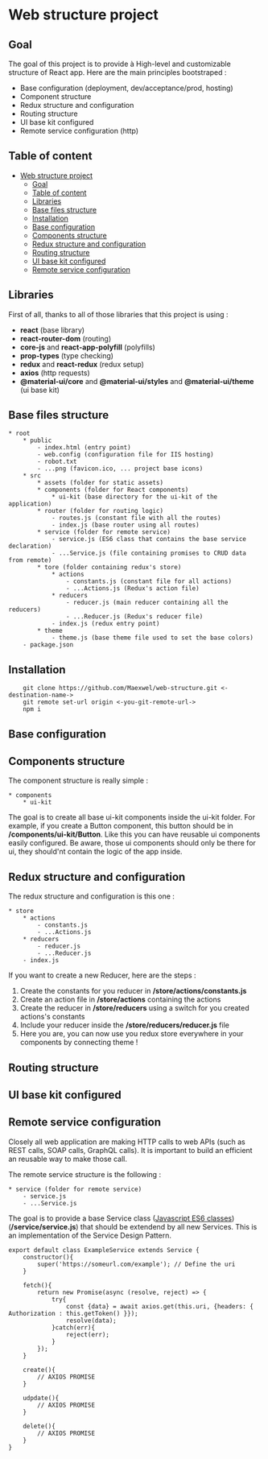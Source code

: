 # Web structure project
## Goal
The goal of this project is to provide à High-level and customizable structure of React app.
Here are the main principles bootstraped :
* Base configuration (deployment, dev/acceptance/prod, hosting)
* Component structure
* Redux structure and configuration
* Routing structure
* UI base kit configured
* Remote service configuration (http)

## Table of content

- [Web structure project](#web-structure-project)
  - [Goal](#goal)
  - [Table of content](#table-of-content)
  - [Libraries](#libraries)
  - [Base files structure](#base-files-structure)
  - [Installation](#installation)
  - [Base configuration](#base-configuration)
  - [Components structure](#components-structure)
  - [Redux structure and configuration](#redux-structure-and-configuration)
  - [Routing structure](#routing-structure)
  - [UI base kit configured](#ui-base-kit-configured)
  - [Remote service configuration](#remote-service-configuration)

## Libraries
First of all, thanks to all of those libraries that this project is using :
* **react** (base library)
* **react-router-dom** (routing)
* **core-js** and **react-app-polyfill** (polyfills)
* **prop-types** (type checking)
* **redux** and **react-redux** (redux setup)
* **axios** (http requests)
* **@material-ui/core** and **@material-ui/styles** and **@material-ui/theme** (ui base kit)

## Base files structure
```
* root
    * public
        - index.html (entry point)
        - web.config (configuration file for IIS hosting)
        - robot.txt
        - ...png (favicon.ico, ... project base icons)
    * src
        * assets (folder for static assets)
        * components (folder for React components)
            * ui-kit (base directory for the ui-kit of the application)
        * router (folder for routing logic)
            - routes.js (constant file with all the routes)
            - index.js (base router using all routes)
        * service (folder for remote service)
            - service.js (ES6 class that contains the base service declaration)
            - ...Service.js (file containing promises to CRUD data from remote)
        * tore (folder containing redux's store)
            * actions
                - constants.js (constant file for all actions)
                - ...Actions.js (Redux's action file)
            * reducers
                - reducer.js (main reducer containing all the reducers)
                - ...Reducer.js (Redux's reducer file)
            - index.js (redux entry point)
        * theme
            - theme.js (base theme file used to set the base colors)
    - package.json
```
## Installation
```
    git clone https://github.com/Maexwel/web-structure.git <-destination-name->
    git remote set-url origin <-you-git-remote-url->
    npm i
```

## Base configuration


## Components structure
The component structure is really simple : 

```
* components
    * ui-kit
```

The goal is to create all base ui-kit components inside the ui-kit folder.
For example, if you create a Button component, this button should be in **/components/ui-kit/Button**.
Like this you can have reusable ui components easily configured.
Be aware, those ui components should only be there for ui, they should'nt contain the logic of the app inside.

## Redux structure and configuration
The redux structure and configuration is this one :
```
* store
    * actions
        - constants.js
        - ...Actions.js
    * reducers
        - reducer.js
        - ...Reducer.js
    - index.js
```

If you want to create a new Reducer, here are the steps :
1. Create the constants for you reducer in **/store/actions/constants.js**
2. Create an action file in **/store/actions** containing the actions
3. Create the reducer in **/store/reducers** using a switch for you created actions's constants
4. Include your reducer inside the **/store/reducers/reducer.js** file
5. Here you are, you can now use you redux store everywhere in your components by connecting theme !

## Routing structure

## UI base kit configured

## Remote service configuration
Closely all web application are making HTTP calls to web APIs (such as REST calls, SOAP calls, GraphQL calls).
It is important to build an efficient an reusable way to make those call.

The remote service structure is the following :
```
* service (folder for remote service)
    - service.js
    - ...Service.js
```

The goal is to provide a base Service class ([Javascript ES6 classes](https://developer.mozilla.org/fr/docs/Web/JavaScript/Reference/Classes)) (**/service/service.js**) that should be extendend by all new Services.
This is an implementation of the Service Design Pattern.

```
export default class ExampleService extends Service {
    constructor(){
        super('https://someurl.com/example'); // Define the uri
    }

    fetch(){
        return new Promise(async (resolve, reject) => {
            try{
                const {data} = await axios.get(this.uri, {headers: { Authorization : this.getToken() }});
                resolve(data);
            }catch(err){
                reject(err);
            }
        });
    }

    create(){
        // AXIOS PROMISE
    }

    udpdate(){
        // AXIOS PROMISE
    }
    
    delete(){
        // AXIOS PROMISE
    }
}
```